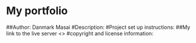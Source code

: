 # My portfolio
##Author: Danmark Masai
#Description: 
#Project set up instructions:
##My link to the live server <>
#copyright and license information:
